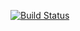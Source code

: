 [![Build Status](http://circleci-badges-max.herokuapp.com/img/:owner/:repo/:branch?token=:circle-ci-token)](https://circleci.com/gh/:owner/:repo/tree/:branch)
